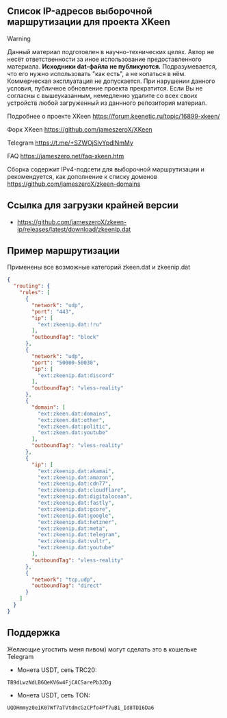 ## Список IP-адресов выборочной маршрутизации для проекта XKeen
> [!WARNING]
> Данный материал подготовлен в научно-технических целях.
> Автор не несёт ответственности за иное использование предоставленного материала.
> **Исходники dat-файла не публикуются.** Подразумевается, что его нужно использовать "как есть", а не копаться в нём.
> Коммерческая эксплуатация не допускается. При нарушении данного условия, публичное обновление проекта прекратится.
> Если Вы не согласны с вышеуказанным, немедленно удалите со всех своих устройств любой загруженный из даннного репозитория материал.

Подробнее о проекте XKeen <https://forum.keenetic.ru/topic/16899-xkeen/>

Форк XKeen <https://github.com/jameszeroX/XKeen>

Telegram <https://t.me/+SZWOjSlvYpdlNmMy>

FAQ <https://jameszero.net/faq-xkeen.htm>

Сборка содержит IPv4-подсети для выборочной маршрутизации и рекомендуется, как дополнение к списку доменов <https://github.com/jameszeroX/zkeen-domains>

## Ссылка для загрузки крайней версии

- <https://github.com/jameszeroX/zkeen-ip/releases/latest/download/zkeenip.dat>

## Пример маршрутизации
Применены все возможные категорий zkeen.dat и zkeenip.dat

```json
{
  "routing": {
    "rules": [
      {
        "network": "udp",
        "port": "443",
        "ip": [
          "ext:zkeenip.dat:!ru"
        ],
        "outboundTag": "block"
      },
      {
        "network": "udp",
        "port": "50000-50030",
        "ip": [
          "ext:zkeenip.dat:discord"
        ],
        "outboundTag": "vless-reality"
      },
      {
        "domain": [
          "ext:zkeen.dat:domains",
          "ext:zkeen.dat:other",
          "ext:zkeen.dat:politic",
          "ext:zkeen.dat:youtube"
        ],
        "outboundTag": "vless-reality"
      },
      {
        "ip": [
          "ext:zkeenip.dat:akamai",
          "ext:zkeenip.dat:amazon",
          "ext:zkeenip.dat:cdn77",
          "ext:zkeenip.dat:cloudflare",
          "ext:zkeenip.dat:digitalocean",
          "ext:zkeenip.dat:fastly",
          "ext:zkeenip.dat:gcore",
          "ext:zkeenip.dat:google",
          "ext:zkeenip.dat:hetzner",
          "ext:zkeenip.dat:meta",
          "ext:zkeenip.dat:telegram",
          "ext:zkeenip.dat:vultr",
          "ext:zkeenip.dat:youtube"
        ],
        "outboundTag": "vless-reality"
      },
      {
        "network": "tcp,udp",
        "outboundTag": "direct"
      }
    ]
  }
}
```

## Поддержка
Желающие угостить меня пивом) могут сделать это в кошельке Telegram
- Монета USDT, сеть TRC20:
```
TB9dLwzNdLB6QeKV6w4FjCACSarePb32Dg
```
- Монета USDT, сеть TON:
```
UQDHmmyz0e1K07Wf7aTVtdmcGzCPfo4Pf7uBi_Id8TDI6Da6
```
